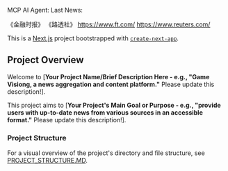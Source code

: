 MCP AI Agent: 
Last News:

《金融时报》
《路透社》
https://www.ft.com/
https://www.reuters.com/


This is a [Next.js](https://nextjs.org) project bootstrapped with [`create-next-app`](https://nextjs.org/docs/app/api-reference/cli/create-next-app).

## Project Overview

Welcome to [**Your Project Name/Brief Description Here - e.g., "Game Visiong, a news aggregation and content platform."** Please update this description!].

This project aims to [**Your Project's Main Goal or Purpose - e.g., "provide users with up-to-date news from various sources in an accessible format."** Please update this description!].

### Project Structure
For a visual overview of the project's directory and file structure, see [PROJECT_STRUCTURE.MD](./PROJECT_STRUCTURE.MD).